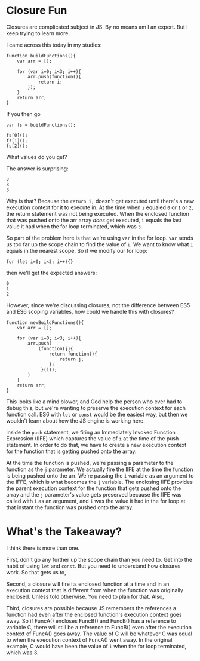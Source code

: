 # Closure Fun
Closures are complicated subject in JS.  By no means am I an expert.  But I keep trying
to learn more.

I came across this today in my studies:

```
function buildFunctions(){
    var arr = [];

    for (var i=0; i<3; i++){
        arr.push(function(){
            return i;
        });
    }
    return arr;
}
```

If you then go
```
var fs = buildFunctions();

fs[0]();
fs[1]();
fs[2]();
```
What values do you get?

The answer is surprising:  
```
3
3
3
```
Why is that?  Because the `return i;` doesn't get executed until there's a new
execution context for it to execute in.  At the time when `i` equaled `0` or `1` or
`2`, the return statement was not being executed.  When the enclosed function that was
pushed onto the arr array *does* get executed, `i` equals the last value it had when
the for loop terminated, which was `3`.

So part of the problem here is that we're using `var` in the for loop.  `Var` sends us
too far up the scope chain to find the value of `i`.  We want to know what `i` equals
in the nearest scope.  So if we modify our for loop:
```
for (let i=0; i<3; i++){}
``` 
then we'll get the expected answers:
```
0
1
2
```
However, since we're discussing closures, not the difference between ES5 and ES6
scoping variables, how could we handle this with closures?

```
function newBuildFunctions(){
    var arr = [];

    for (var i=0; i<3; i++){
        arr.push(
            (function(j){
                return function(){
                    return j;
                };
             }(i));
        )
    }
    return arr;
}
```

This looks like a mind blower, and God help the person who ever had to debug this, but
we're wanting to preserve the execution context for each function call.  ES6 with `let`
or `const` would be the easiest way, but then we wouldn't learn about how the JS
engine is working here.

inside the `push` statement, we firing an Immediately Invoked Function Expression (IIFE)
which captures the value of `i` at the time of the push statement.  In order to do
that, we have to create a new execution context for the function that is getting pushed
onto the array.  

At the time the function is pushed, we're passing a parameter to the function as the 
`j` parameter.  We actually fire the IIFE at the time the function is being pushed onto 
the arr.  We're passing the `i` variable as an argument to the IFFE, which is what 
becomes the `j` variable.  The enclosing IIFE provides the parent execution context
for the function that gets pushed onto the array and the `j` parameter's value gets
preserved because the IIFE was called with `i` as an argument, and `i` was the value
it had in the for loop at that instant the function was pushed onto the array.

# What's the Takeaway?

I think there is more than one.  

First, don't go any further up the scope chain than
you need to.  Get into the habit of using `let` and `const`.  But you need to
understand how closures work.  So that gets us to,

Second, a closure will fire its enclosed function at a time and in an execution context
that is different from when the function was originally enclosed.  Unless told
otherwise.  You need to plan for that. Also,

Third, closures are possible because JS remembers the references a function had even
after the enclosed function's execution context goes away.  So if FuncA() encloses
FuncB() and FuncB() has a reference to variable C, there will still be a reference to
FuncB() even after the execution context of FuncA() goes away.  The value of C will be
whatever C was equal to when the execution context of FuncA() went away.  In the
original example, C would have been the value of `i` when the for loop terminated,
which was 3.


